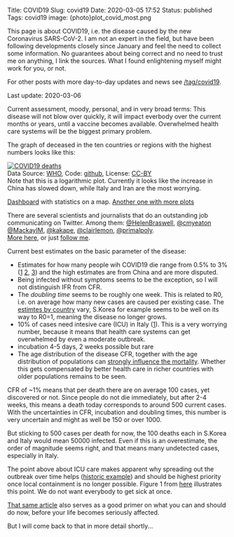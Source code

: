 Title: COVID19
Slug: covid19
Date: 2020-03-05 17:52
Status: published
Tags: covid19
image: {photo}plot_covid_most.png

This page is about COVID19, i.e. the disease caused by the new Coronavirus SARS-CoV-2. I am
not an expert in the field, but have been following developments closely since January
and feel the need to collect some information. No guarantees about being correct and no need
to trust me on anything, I link the sources. What I found enlightening myself might work
for you, or not.

For other posts with more day-to-day updates and news see [/tag/covid19]({tag}covid19).

Last update: 2020-03-06

Current assessment, moody, personal, and in very broad terms: This disease will not blow over
quickly, it will impact everbody over the current months or years, until a vaccine becomes
available. Overwhelmed health care systems will be the biggest primary problem.

The graph of deceased in the ten countries or regions with the highest numbers looks like this:

[![COVID19 deaths]({photo}plot_covid_most.png "COVID19 deaths")]({static}/pic/plot_covid_most.png)  
Data Source: [WHO](https://github.com/CSSEGISandData/2019-nCoV), Code: [github](https://github.com/ivh/covid19), 
License: [CC-BY](https://creativecommons.org/licenses/by/4.0/)  
Note that this is a logarithmic plot. Currently it looks like the increase in China has slowed down,
while Italy and Iran are the most worrying.

[Dashboard](https://gisanddata.maps.arcgis.com/apps/opsdashboard/index.html#/bda7594740fd40299423467b48e9ecf6)
with statistics on a map.
[Another one with more plots](https://covid19info.live/)

There are several scientists and journalists that do an outstanding job communicating on Twitter.
Among them: [@HelenBraswell](https://twitter.com/HelenBranswell), [@cmyeaton](https://twitter.com/cmyeaton)
[@MackayIM](https://twitter.com/MackayIM), [@kakape](https://twitter.com/kakape), 
[@clairlemon](https://twitter.com/clairlemon), [@primalpoly](https://twitter.com/primalpoly).  
[More here](https://twitter.com/i/lists/1235865725962604548), or just [follow me](https://twitter.com/ivh).

Current best estimates on the basic parameter of the disease:

* Estimates for how many people wih COVID19 die range from 0.5% to 3% ([1](https://twitter.com/AdamJKucharski/status/1235700941422198787)
[2](https://www.scmp.com/week-asia/health-environment/article/3065187/coronavirus-south-koreas-aggressive-testing-gives),
[3](https://www.statnews.com/2020/03/06/were-learning-a-lot-about-the-coronavirus-it-will-help-us-assess-risk/))
and the high estimates are from China and are more disputed. 
* Being infected without symptoms seems to be the exception, so I will not distinguish IFR from CFR.
* The _doubling time_ seems to be roughly one week. This is related to R0, i.e. on average how many new cases are caused per existing case.
The [estimtes by country](https://cmmid.github.io/topics/covid19/current-patterns-transmission/global-time-varying-transmission.html)
vary, S.Korea for example seems to be well on its way to R0=1, meaning the disease no longer grows.
* 10% of cases need intesive care (ICU) in Italy ([1](https://medium.com/@cisba/hospitalization-a-clear-and-reliable-crisis-index-438fc6e9805e)).
This is a very worrying number, because it means that health care systems can get overwhelmed by even a moderate outbreak.
* incubation 4-5 days, 2 weeks possible but rare
* The age distribution of the disease CFR, together with the age distribution of populations can
[strongly influence the mortality](https://twitter.com/CJEMetcalf/status/1229792572513669121). Whether this gets compensated
by better health care in richer countries with older populations remains to be seen.

CFR of ~1% means that per death there are on average 100 cases, yet discovered or not.
Since people do not die immediately, but after 2-4 weeks, this means a
death today corresponds to around 500 current cases. With the uncertainties in CFR, incubation and
doubling times, this number is very uncertain and might as well be 150 or over 1000.

But sticking to 500 cases per death for now, the 100 deaths each in S.Korea and Italy
would mean 50000 infected. Even if this is an overestimate,
the order of magnitude seems right, and that means many undetected cases, especially in Italy.

The point above about ICU care makes apparent why spreading out the outbreak over time helps
([historic example](https://twitter.com/florian_krammer/status/1235761684431724550)) and should be highest
priority once local containment is no longer possible. Figure 1 from [here](https://virologydownunder.com/so-you-think-youve-about-to-be-in-a-pandemic/)
illustrates this point. We do not want everybody to get sick at once.

[That same article](https://virologydownunder.com/so-you-think-youve-about-to-be-in-a-pandemic/) also
serves as a good primer on what you can and should do now, before your life becomes seriously affected.

But I will come back to that in more detail shortly...
